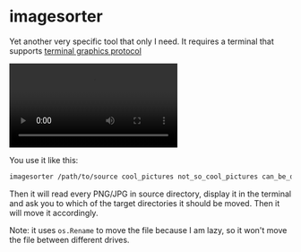 # imagesorter

Yet another very specific tool that only I need. It requires a terminal that supports [terminal graphics protocol](https://sw.kovidgoyal.net/kitty/graphics-protocol/)

![demo](./demo.mp4)

You use it like this:
```bash
imagesorter /path/to/source cool_pictures not_so_cool_pictures can_be_deleted
```

Then it will read every PNG/JPG in source directory, display it in the terminal and ask you to which of the target directories it should be moved.
Then it will move it accordingly. 

Note: it uses `os.Rename` to move the file because I am lazy, so it won't move the file between different drives.
